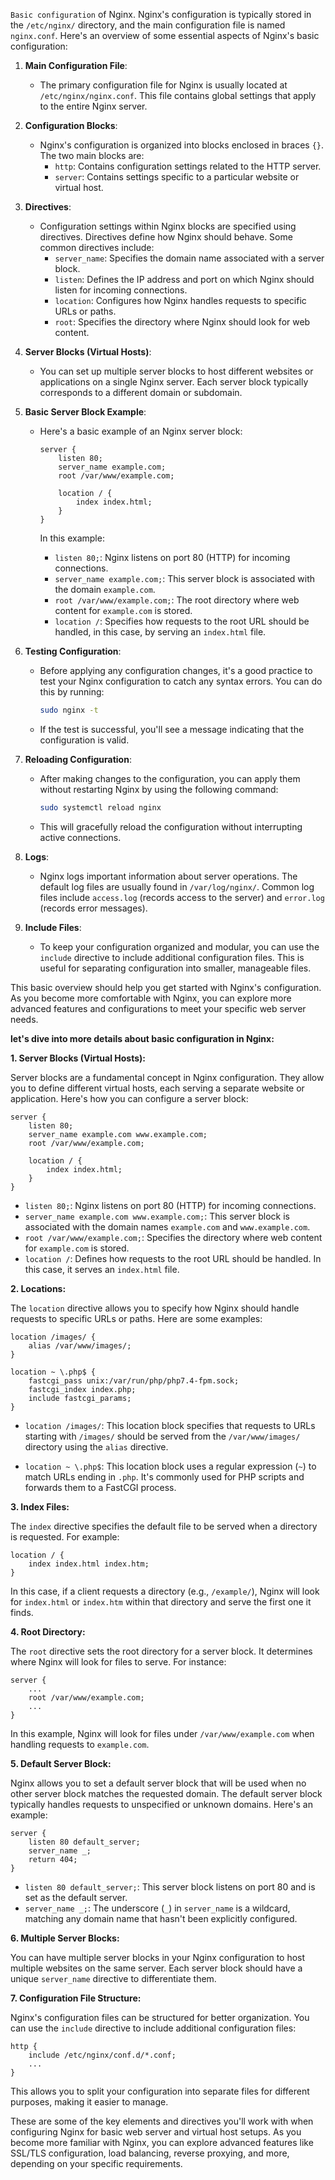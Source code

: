 `Basic configuration` of Nginx. Nginx's configuration is typically stored in the `/etc/nginx/` directory, and the main configuration file is named `nginx.conf`. Here's an overview of some essential aspects of Nginx's basic configuration:

1. **Main Configuration File**:
   - The primary configuration file for Nginx is usually located at `/etc/nginx/nginx.conf`. This file contains global settings that apply to the entire Nginx server.

2. **Configuration Blocks**:
   - Nginx's configuration is organized into blocks enclosed in braces `{}`. The two main blocks are:
     - `http`: Contains configuration settings related to the HTTP server.
     - `server`: Contains settings specific to a particular website or virtual host.

3. **Directives**:
   - Configuration settings within Nginx blocks are specified using directives. Directives define how Nginx should behave. Some common directives include:
     - `server_name`: Specifies the domain name associated with a server block.
     - `listen`: Defines the IP address and port on which Nginx should listen for incoming connections.
     - `location`: Configures how Nginx handles requests to specific URLs or paths.
     - `root`: Specifies the directory where Nginx should look for web content.

4. **Server Blocks (Virtual Hosts)**:
   - You can set up multiple server blocks to host different websites or applications on a single Nginx server. Each server block typically corresponds to a different domain or subdomain.

5. **Basic Server Block Example**:
   - Here's a basic example of an Nginx server block:

     ```nginx
     server {
         listen 80;
         server_name example.com;
         root /var/www/example.com;
     
         location / {
             index index.html;
         }
     }
     ```

     In this example:
     - `listen 80;`: Nginx listens on port 80 (HTTP) for incoming connections.
     - `server_name example.com;`: This server block is associated with the domain `example.com`.
     - `root /var/www/example.com;`: The root directory where web content for `example.com` is stored.
     - `location /`: Specifies how requests to the root URL should be handled, in this case, by serving an `index.html` file.

6. **Testing Configuration**:
   - Before applying any configuration changes, it's a good practice to test your Nginx configuration to catch any syntax errors. You can do this by running:

     ```bash
     sudo nginx -t
     ```

   - If the test is successful, you'll see a message indicating that the configuration is valid.

7. **Reloading Configuration**:
   - After making changes to the configuration, you can apply them without restarting Nginx by using the following command:

     ```bash
     sudo systemctl reload nginx
     ```

   - This will gracefully reload the configuration without interrupting active connections.

8. **Logs**:
   - Nginx logs important information about server operations. The default log files are usually found in `/var/log/nginx/`. Common log files include `access.log` (records access to the server) and `error.log` (records error messages).

9. **Include Files**:
   - To keep your configuration organized and modular, you can use the `include` directive to include additional configuration files. This is useful for separating configuration into smaller, manageable files.

This basic overview should help you get started with Nginx's configuration. As you become more comfortable with Nginx, you can explore more advanced features and configurations to meet your specific web server needs.


**let's dive into more details about basic configuration in Nginx:**

**1. Server Blocks (Virtual Hosts):**
   
   Server blocks are a fundamental concept in Nginx configuration. They allow you to define different virtual hosts, each serving a separate website or application. Here's how you can configure a server block:

   ```nginx
   server {
       listen 80;
       server_name example.com www.example.com;
       root /var/www/example.com;
   
       location / {
           index index.html;
       }
   }
   ```

   - `listen 80;`: Nginx listens on port 80 (HTTP) for incoming connections.
   - `server_name example.com www.example.com;`: This server block is associated with the domain names `example.com` and `www.example.com`.
   - `root /var/www/example.com;`: Specifies the directory where web content for `example.com` is stored.
   - `location /`: Defines how requests to the root URL should be handled. In this case, it serves an `index.html` file.

**2. Locations:**

   The `location` directive allows you to specify how Nginx should handle requests to specific URLs or paths. Here are some examples:

   ```nginx
   location /images/ {
       alias /var/www/images/;
   }

   location ~ \.php$ {
       fastcgi_pass unix:/var/run/php/php7.4-fpm.sock;
       fastcgi_index index.php;
       include fastcgi_params;
   }
   ```

   - `location /images/`: This location block specifies that requests to URLs starting with `/images/` should be served from the `/var/www/images/` directory using the `alias` directive.
   
   - `location ~ \.php$`: This location block uses a regular expression (`~`) to match URLs ending in `.php`. It's commonly used for PHP scripts and forwards them to a FastCGI process.

**3. Index Files:**

   The `index` directive specifies the default file to be served when a directory is requested. For example:

   ```nginx
   location / {
       index index.html index.htm;
   }
   ```

   In this case, if a client requests a directory (e.g., `/example/`), Nginx will look for `index.html` or `index.htm` within that directory and serve the first one it finds.

**4. Root Directory:**

   The `root` directive sets the root directory for a server block. It determines where Nginx will look for files to serve. For instance:

   ```nginx
   server {
       ...
       root /var/www/example.com;
       ...
   }
   ```

   In this example, Nginx will look for files under `/var/www/example.com` when handling requests to `example.com`.

**5. Default Server Block:**

   Nginx allows you to set a default server block that will be used when no other server block matches the requested domain. The default server block typically handles requests to unspecified or unknown domains. Here's an example:

   ```nginx
   server {
       listen 80 default_server;
       server_name _;
       return 404;
   }
   ```

   - `listen 80 default_server;`: This server block listens on port 80 and is set as the default server.
   - `server_name _;`: The underscore (`_`) in `server_name` is a wildcard, matching any domain name that hasn't been explicitly configured.

**6. Multiple Server Blocks:**

   You can have multiple server blocks in your Nginx configuration to host multiple websites on the same server. Each server block should have a unique `server_name` directive to differentiate them.

**7. Configuration File Structure:**

   Nginx's configuration files can be structured for better organization. You can use the `include` directive to include additional configuration files:

   ```nginx
   http {
       include /etc/nginx/conf.d/*.conf;
       ...
   }
   ```

This allows you to split your configuration into separate files for different purposes, making it easier to manage.

These are some of the key elements and directives you'll work with when configuring Nginx for basic web server and virtual host setups. As you become more familiar with Nginx, you can explore advanced features like SSL/TLS configuration, load balancing, reverse proxying, and more, depending on your specific requirements.
